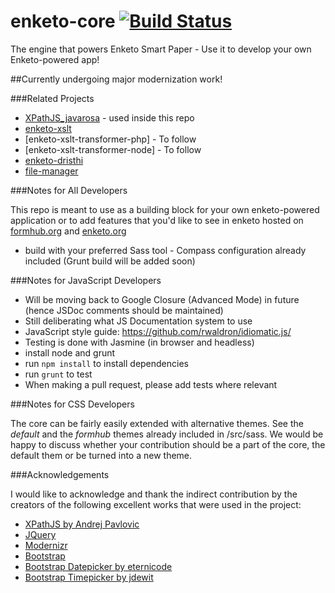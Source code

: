 enketo-core [![Build Status](https://travis-ci.org/MartijnR/enketo-core.png)](https://travis-ci.org/MartijnR/enketo-core)
================

The engine that powers Enketo Smart Paper - Use it to develop your own Enketo-powered app!

##Currently undergoing major modernization work!

###Related Projects

* [XPathJS_javarosa](https://github.com/MartijnR/xpathjs_javarosa) - used inside this repo
* [enketo-xslt](https://github.com/MartijnR/enketo-xslt)
* [enketo-xslt-transformer-php] - To follow
* [enketo-xslt-transformer-node] - To follow
* [enketo-dristhi](https://github.com/MartijnR/enketo-drishti)
* [file-manager](https://github.com/MartijnR/file-manager)

###Notes for All Developers

This repo is meant to use as a building block for your own enketo-powered application or to add features that you'd like to see in enketo hosted on [formhub.org](https://formhub.org) and [enketo.org](https://enketo.org)

* build with your preferred Sass tool - Compass configuration already included (Grunt build will be added soon)

###Notes for JavaScript Developers

* Will be moving back to Google Closure (Advanced Mode) in future (hence JSDoc comments should be maintained)
* Still deliberating what JS Documentation system to use
* JavaScript style guide: https://github.com/rwaldron/idiomatic.js/
* Testing is done with Jasmine (in browser and headless)
* install node and grunt
* run `npm install` to install dependencies
* run `grunt` to test
* When making a pull request, please add tests where relevant

###Notes for CSS Developers

The core can be fairly easily extended with alternative themes. 
See the *default* and the *formhub* themes already included in /src/sass. 
We would be happy to discuss whether your contribution should be a part of the core, the default them or be turned into a new theme. 

###Acknowledgements

I would like to acknowledge and thank the indirect contribution by the creators of the following excellent works that were used in the project:

* [XPathJS by Andrej Pavlovic](https://github.com/andrejpavlovic/xpathjs)
* [JQuery](http://jquery.com)
* [Modernizr](http://modernizr.com)
* [Bootstrap](http://twitter.github.com/bootstrap/)
* [Bootstrap Datepicker by eternicode](https://github.com/eternicode/bootstrap-datepicker)
* [Bootstrap Timepicker by jdewit](http://jdewit.github.io/bootstrap-timepicker/)
